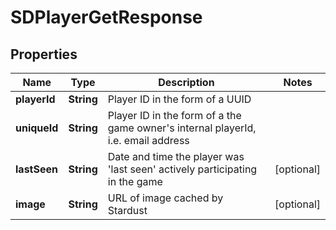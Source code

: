 # SDPlayerGetResponse

## Properties
Name | Type | Description | Notes
------------ | ------------- | ------------- | -------------
**playerId** | **String** | Player ID in the form of a UUID | 
**uniqueId** | **String** | Player ID in the form of a the game owner&#x27;s internal playerId, i.e. email address | 
**lastSeen** | **String** | Date and time the player was &#x27;last seen&#x27; actively participating in the game |  [optional]
**image** | **String** | URL of image cached by Stardust |  [optional]
